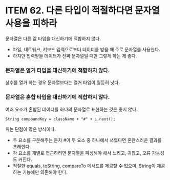 # ITEM 62. 다른 타입이 적절하다면 문자열 사용을 피하라

문자열은 다른 값 타입을 대신하기에 적합하지 않다.

- 파일, 네트워크, 키보드 입력으로부터 데이터를 받을 때 주로 문자열을 사용한다.
- 하지만 입력받을 데이터가 진짜 문자열일 때만 그렇게 하는 게 좋다.

### 문자열은 열거 타입을 대신하기에 적합하지 않다.

상수를 열거 하는 경우 문자열보다는 열거 타입이 월등히 낫다.

### 문자열은 혼합 타입을 대신하기에 적합하지 않다. 

여러 요소가 혼합된 데이터를 하나의 문자열로 표현하는 것은 좋지 않다.

```text
String compoundKey = className + "#" + i.next();
```

위는 단점이 많은 방식이다.
- 두 요소를 구분해주는 문자 #이 두 요소 중 하나에서 쓰였다면 혼란스러운 결과를 초래한다.
- 각 요소를 개별로 접근하려면 문자열을 파싱해야 해서 느리고, 귀찮고, 오류 가능성도 커진다.
- 적절한 equals, toString, compareTo 메서드를 제공할 수 없으며, String이 제공하는 기능에만 의존해야 한다.






